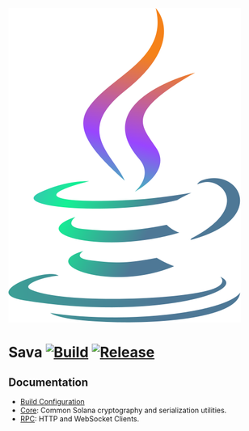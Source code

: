 ![Sava](assets/images/solana_java_cup.svg)

# Sava [![Build](https://github.com/sava-software/sava/actions/workflows/gradle.yml/badge.svg)](https://github.com/sava-software/sava/actions/workflows/gradle.yml) [![Release](https://github.com/sava-software/sava/actions/workflows/release.yml/badge.svg)](https://github.com/sava-software/sava/actions/workflows/release.yml)

## Documentation
 * [Build Configuration](https://sava.software/quickstart)
 * [Core](https://sava.software/libraries/core): Common Solana cryptography and serialization utilities.
 * [RPC](https://sava.software/libraries/rpc): HTTP and WebSocket Clients.
